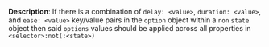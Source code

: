 __Description__: If there is a combination of `delay: <value>`, `duration: <value>`, and `ease: <value>` key/value pairs in the `option` object within a `non` `state` object then said `options` values should be applied across all properties in `<selector>:not(:<state>)`